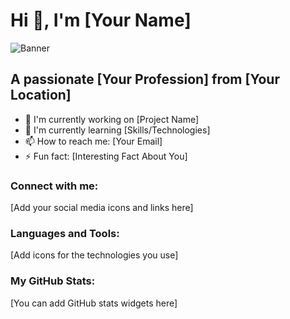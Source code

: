 # Hi 👋, I'm [Your Name]

![Banner](link-to-your-banner-image)

## A passionate [Your Profession] from [Your Location]

- 🔭 I'm currently working on [Project Name]
- 🌱 I'm currently learning [Skills/Technologies]
- 📫 How to reach me: [Your Email]
- ⚡ Fun fact: [Interesting Fact About You]

### Connect with me:

[Add your social media icons and links here]

### Languages and Tools:

[Add icons for the technologies you use]

### My GitHub Stats:

[You can add GitHub stats widgets here]
